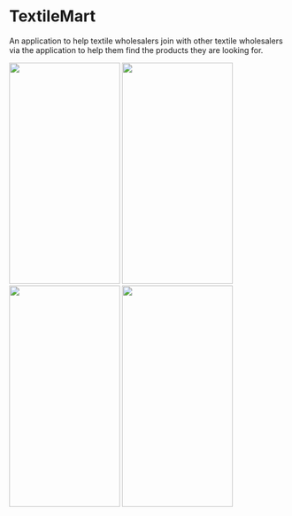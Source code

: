 # TextileMart
An application to help textile wholesalers  join with other textile wholesalers via the application to help them find the products they are looking for.
<!-- 
<img src="https://user-images.githubusercontent.com/92868018/236785332-8ceca4d6-ecc2-4a54-b1c1-b832677fbc1f.png" width="200" height="400" />
<img src="https://user-images.githubusercontent.com/92868018/236787578-13ff00b7-5615-48fa-8fe7-7a3501505224.png" width="200" height="400" />
<img src="https://user-images.githubusercontent.com/92868018/236787571-529b0173-b558-432f-b6c7-92c0980c9458.png" width="200" height="400" />
<img src="https://user-images.githubusercontent.com/92868018/236787582-a13fd4c5-09ad-4b8b-8460-51a213c750d4.png" width="200" height="400" /> -->

<p float="left">
  <img src="https://user-images.githubusercontent.com/92868018/236785332-8ceca4d6-ecc2-4a54-b1c1-b832677fbc1f.png" width="200" height="400" />  
  <img src="https://user-images.githubusercontent.com/92868018/236787578-13ff00b7-5615-48fa-8fe7-7a3501505224.png" width="200" height="400" />  
  <img src="https://user-images.githubusercontent.com/92868018/236787571-529b0173-b558-432f-b6c7-92c0980c9458.png" width="200" height="400" />  
  <img src="https://user-images.githubusercontent.com/92868018/236787582-a13fd4c5-09ad-4b8b-8460-51a213c750d4.png" width="200" height="400" />  
</p>
